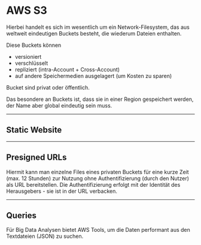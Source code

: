 # AWS S3

Hierbei handelt es sich im wesentlich um ein Network-Filesystem, das aus weltweit eindeutigen Buckets besteht, die wiederum Dateien enthalten.

Diese Buckets können

* versioniert
* verschlüsselt
* repliziert (intra-Account + Cross-Account)
* auf andere Speichermedien ausgelagert (um Kosten zu sparen)

Bucket sind privat oder öffentlich.

Das besondere an Buckets ist, dass sie in einer Region gespeichert werden, der Name aber global eindeutig sein muss.

---

## Static Website


---

## Presigned URLs

Hiermit kann man einzelne Files eines privaten Buckets für eine kurze Zeit (max. 12 Stunden) zur Nutzung ohne Authentifizierung (durch den Nutzer) als URL bereitstellen. Die Authentifizierung erfolgt mit der Identität des Herausgebers - sie ist in der URL verbacken.

---

## Queries

Für Big Data Analysen bietet AWS Tools, um die Daten performant aus den Textdateien (JSON) zu suchen.